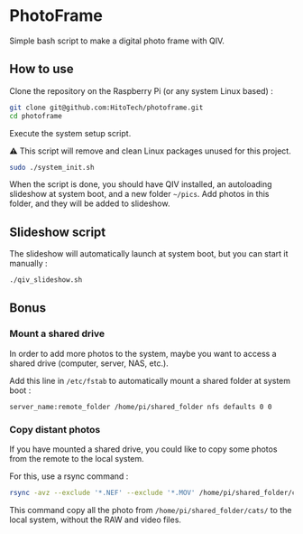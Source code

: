 # PhotoFrame

Simple bash script to make a digital photo frame with QIV.

## How to use

Clone the repository on the Raspberry Pi (or any system Linux based) :

```bash
git clone git@github.com:HitoTech/photoframe.git
cd photoframe
```

Execute the system setup script. 

:warning: This script will remove and clean Linux packages unused for this project.

```bash
sudo ./system_init.sh
```

When the script is done, you should have QIV installed, an autoloading slideshow at system boot, and a new folder `~/pics`. Add photos in this folder, and they will be added to slideshow.

## Slideshow script

The slideshow will automatically launch at system boot, but you can start it manually :

```bash
./qiv_slideshow.sh
```

## Bonus

### Mount a shared drive

In order to add more photos to the system, maybe you want to access a shared drive (computer, server, NAS, etc.).

Add this line in `/etc/fstab` to automatically mount a shared folder at system boot :

```
server_name:remote_folder /home/pi/shared_folder nfs defaults 0 0
```

### Copy distant photos

If you have mounted a shared drive, you could like to copy some photos from the remote to the local system.

For this, use a rsync command :

```bash
rsync -avz --exclude '*.NEF' --exclude '*.MOV' /home/pi/shared_folder/cats/ /home/pi/pics/cats/
```

This command copy all the photo from `/home/pi/shared_folder/cats/` to the local system, without the RAW and video files.
